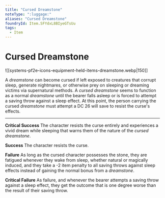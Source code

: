 ```yaml
---
title: "Cursed Dreamstone"
noteType: ":luggage:"
aliases: "Cursed Dreamstone"
foundryId: Item.SFYdxL8BIyeGTsUu
tags:
  - Item
---
```


# Cursed Dreamstone
![[systems-pf2e-icons-equipment-held-items-dreamstone.webp|150]]

A _dreamstone_ can become cursed if left exposed to creatures that corrupt sleep, generate nightmares, or otherwise prey on sleeping or dreaming victims via supernatural methods. A _cursed dreamstone_ seems to function as a normal _dreamstone_ until the bearer falls asleep or is forced to attempt a saving throw against a sleep effect. At this point, the person carrying the cursed _dreamstone_ must attempt a DC 26 will save to resist the curse's effects.

* * *

**Critical Success** The character resists the curse entirely and experiences a vivid dream while sleeping that warns them of the nature of the _cursed dreamstone_.

**Success** The character resists the curse.

**Failure** As long as the cursed character possesses the stone, they are fatigued whenever they wake from sleep, whether natural or magically induced, and they take a -2 item penalty to all saving throws against sleep effects instead of gaining the normal bonus from a _dreamstone_.

**Critical Failure** As failure, and whenever the bearer attempts a saving throw against a sleep effect, they get the outcome that is one degree worse than the result of their saving throw.
